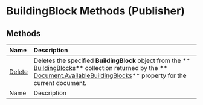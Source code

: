 
# BuildingBlock Methods (Publisher)

## Methods



|**Name**|**Description**|
|:-----|:-----|
| [Delete](1c108953-fdac-3b7c-67e6-2e5ff5133881.md)|Deletes the specified  **BuildingBlock** object from the ** [BuildingBlocks](05841850-c5a1-f1f0-6a57-a4f16e76a1df.md)** collection returned by the ** [Document.AvailableBuildingBlocks](dab447d9-f044-4a40-8876-a96f233b8d2e.md)** property for the current document.|
|Name|Description|

